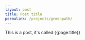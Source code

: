 ```yaml
---
layout: post
title: Post title
permalink: /projects/greenpath/
---
```


This is a post, it's called {{page.title}}